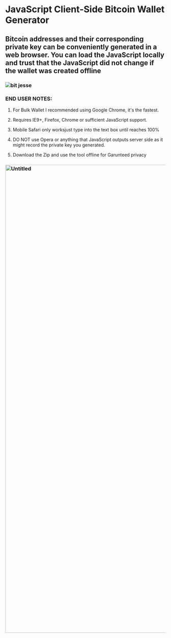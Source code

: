 # JavaScript Client-Side Bitcoin Wallet Generator

## Bitcoin addresses and their corresponding private key can be conveniently generated in a web browser. You can load the JavaScript locally and trust that the JavaScript did not change if the wallet was created offline 

### ![bit jesse](https://github.com/sudo-self/bit.JesseJesse.com/assets/119916323/3abe4b94-f21b-4493-9cce-ac01c91bd5f1)

### END USER NOTES:

 1. For Bulk Wallet I recommended using Google Chrome, it's the fastest.

 2. Requires IE9+, Firefox, Chrome or sufficient JavaScript support.

 3. Mobile Safari only worksjust type into the text box until reaches 100%

 4. DO NOT use Opera or anything that JavaScript outputs server side as it might record the private key you generated.

 5. Download the Zip and use the tool offline for Garunteed privacy 

### <img width="1472" alt="Untitled" src="https://github.com/sudo-self/btc.JesseJesse.com/assets/119916323/e787c223-9346-49af-9459-21346b1936c2">




